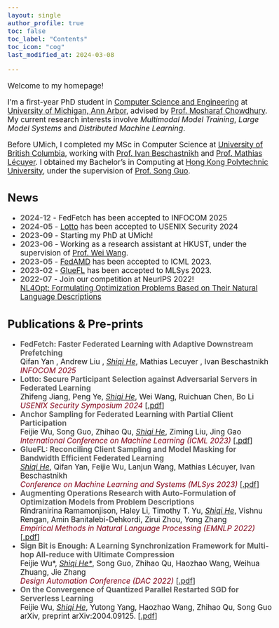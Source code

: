 ```yaml
---
layout: single
author_profile: true
toc: false
toc_label: "Contents"
toc_icon: "cog"
last_modified_at: 2024-03-08

---
```

<style type="text/css">

body{ /* Normal  */
      font-size: 17px;
  }

.author__avatar{
    padding-left:10%;
    padding-right:10%;
}

.author__content{
    text-align: center;

}

.author__avatar img{
    max-width:100%;
}

.author__urls{
    padding-left: 15%;
}

.page__content p {
    margin-top: 1.5em;
    margin-bottom: 1.5em;
}

.page{
    padding-right: 0%;
    font-size: 15px;
}

strong {
    color: #616161;
}
</style>

Welcome to my homepage!

<!-- <br />  -->

I’m a first-year PhD student in [Computer Science and Engineering](https://www.cse.umich.edu/) at [University of Michigan, Ann Arbor](https://www.umich.edu/), advised by [Prof. Mosharaf Chowdhury](https://www.mosharaf.com/). My current research interests involve <em>Multimodal Model Training</em>, <em>Large Model Systems</em> and <em>Distributed Machine Learning</em>. 

Before UMich, I completed my MSc in Computer Science at [University of British Columbia](https://www.ubc.ca/), working with [Prof. Ivan Beschastnikh](https://www.cs.ubc.ca/~bestchai/) and [Prof. Mathias Lécuyer](http://mathias.lecuyer.me/). I obtained my Bachelor’s in Computing at [Hong Kong Polytechnic University](https://www.polyu.edu.hk/en/), under the supervision of [Prof. Song Guo](https://cse.hkust.edu.hk/~songguo/).


<!-- Prior to this, in my MSc work, I proposed [GlueFL](https://arxiv.org/abs/2212.01523), a federated learning framework designed to optimize downstream bandwidth. Even before, I did an internship at [Microsoft Research Asia (MSRA)](https://www.microsoft.com/en-us/research/lab/microsoft-research-asia/), working with [Dr. Yang Chen](https://www.microsoft.com/en-us/research/people/yachen/). We worked on [Forerunner](https://www.microsoft.com/en-us/research/uploads/prod/2021/09/3477132.3483564.pdf), a novel computing framework that leverages speculative execution to accelerate transaction processing on [Ethereum](https://ethereum.org/en/). -->

<!-- I love solving algorithm problems. In past years, I participated in a number of programming contests, such as [ACM ICPC Regional Contest](https://icpc.global/), [IEEEXtreme](https://ieeextreme.org/), and [National Olympiad in Informatics in Province](https://www.noi.cn/). I am also an experienced codeforces [user](https://codeforces.com/profile/TCtower) :). -->

<!-- # Heading
sss -->

## News
<ul>
<li>
<strong>2024-12</strong> - FedFetch has been accepted to INFOCOM 2025
</li>
<li>
<strong>2024-05</strong> - <a href="https://www.usenix.org/system/files/usenixsecurity24-jiang-zhifeng.pdf" title="c4">Lotto</a> has been accepted to USENIX Security 2024
</li>
<li>
<strong>2023-09</strong> - Starting my PhD at UMich!
</li>
<li>
<strong>2023-06</strong> - Working as a research assistant at HKUST, under the supervision of <a href="https://www.cse.ust.hk/~weiwa/" title="c4">Prof. Wei Wang</a>.
</li>
<li>
<strong>2023-05</strong> - <a href="https://arxiv.org/pdf/2206.05891.pdf" title="c4">FedAMD</a> has been accepted to ICML 2023.
</li>
<li>
<strong>2023-02</strong> - <a href="https://arxiv.org/pdf/2212.01523.pdf" title="c4">GlueFL</a> has been accepted to MLSys 2023.
</li>
<li>
<strong>2022-07</strong> - Join our competition at NeurIPS 2022! 
<br/><a href="https://nl4opt.github.io/" title="c4"> NL4Opt: Formulating Optimization Problems Based on Their Natural Language Descriptions </a>
</li>
</ul>

## Publications & Pre-prints
<ul>
<!-- <em style="color:#cc6600;">Submitted</em> -->
<!-- <em style="color:seagreen;">To appear</em> -->
<li>
<strong>FedFetch: Faster Federated Learning with Adaptive Downstream Prefetching</strong>
<br/>Qifan Yan , Andrew Liu , <u><em>Shiqi He</em></U>, Mathias Lecuyer , Ivan Beschastnikh
<br/> <em style="color:#800017;"> INFOCOM 2025 </em>  
</li>
  
<li>
<strong>Lotto: Secure Participant Selection against Adversarial Servers in Federated Learning</strong>
<br/>Zhifeng Jiang, Peng Ye, <u><em>Shiqi He</em></U>, Wei Wang, Ruichuan Chen, Bo Li
<br/> <em style="color:#800017;"> USENIX Security Symposium 2024 </em>  [<a href="https://www.usenix.org/system/files/usenixsecurity24-jiang-zhifeng.pdf" title="p4">.pdf</a>] 
</li>


<li>
<strong>Anchor Sampling for Federated Learning with Partial Client Participation</strong>
<br/>Feijie Wu, Song Guo, Zhihao Qu, <u><em>Shiqi He</em></U>, Ziming Liu, Jing Gao
<br/> <em style="color:#800017;"> International Conference on Machine Learning (ICML 2023) </em>  [<a href="https://arxiv.org/pdf/2206.05891.pdf" title="p4">.pdf</a>] 
</li>

<li>
<strong>GlueFL: Reconciling Client Sampling and Model Masking for Bandwidth Efficient Federated Learning</strong>
<br/><u><em>Shiqi He</em></U>, Qifan Yan, Feijie Wu, Lanjun Wang, Mathias Lécuyer, Ivan Beschastnikh 
<br/> <em style="color:#800017;"> Conference on Machine Learning and Systems (MLSys 2023) </em> [<a href="https://arxiv.org/pdf/2212.01523.pdf" title="p4">.pdf</a>]
</li>

<li>
<strong>Augmenting Operations Research with Auto-Formulation of Optimization Models from Problem Descriptions</strong>
<br/>Rindranirina Ramamonjison, Haley Li, Timothy T. Yu, <u><em>Shiqi He</em></U>, Vishnu Rengan, Amin Banitalebi-Dehkordi, Zirui Zhou, Yong Zhang
<br/> <em style="color:#800017;"> Empirical Methods in Natural Language Processing (EMNLP 2022) </em> [<a href="https://arxiv.org/pdf/2209.15565.pdf" title="p3">.pdf</a>]
</li>

<li>
<strong>Sign Bit is Enough: A Learning Synchronization Framework for Multi-hop All-reduce with Ultimate Compression</strong>
<br/>Feijie Wu*, <u><em>Shiqi He*</em></U>, Song Guo, Zhihao Qu, Haozhao Wang, Weihua Zhuang, Jie Zhang
<br/> <em style="color:#800017;"> Design Automation Conference (DAC 2022) </em> [<a href="https://arxiv.org/pdf/2204.06787.pdf" title="p2">.pdf</a>]
</li>

<li>
<strong>On the Convergence of Quantized Parallel Restarted SGD for Serverless Learning</strong>
<br/>Feijie Wu, <u><em>Shiqi He</em></U>, Yutong Yang, Haozhao Wang, Zhihao Qu, Song Guo
<br/> arXiv, preprint arXiv:2004.09125. [<a href="https://arxiv.org/pdf/2004.09125.pdf" title="p1">.pdf</a>] 
</li>
</ul>


<!-- Lafuente, E., <u><strong>Lürig, M.D.</strong></u>, Rövekamp, M., Matthews, B., Buser, C., Vorburger, C., and Räsänen, K.. Building on 150 years of knowledge: the freshwater isopod <i>Asellus aquaticus</i> as an integrative eco-evolutionary model system. Frontiers in Ecology and Evolution. <i>In press</i>. -->

<!-- 
<h1>{{ "Recent Publication" | toc .toc__menu }}</h1>
sdasdasd

<h2>{{ "Recent Publication" | toc__menu}}</h2>

sdsasas -->
